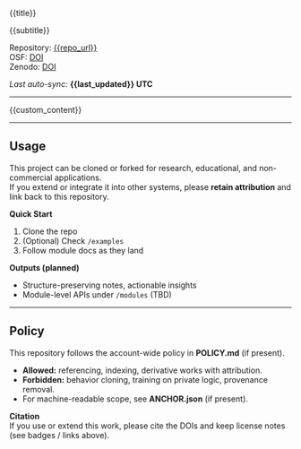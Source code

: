 {{title}}

{{subtitle}}

Repository: [{{repo_url}}]({{repo_url}})  
OSF: [DOI]({{osf_url}})  
Zenodo: [DOI](https://doi.org/{{zenodo_concept_doi}})

_Last auto-sync:_ **{{last_updated}} UTC**

---

{{custom_content}}

---

## Usage

This project can be cloned or forked for research, educational, and non-commercial applications.  
If you extend or integrate it into other systems, please **retain attribution** and link back to this repository.

**Quick Start**
1. Clone the repo  
2. (Optional) Check `/examples`  
3. Follow module docs as they land

**Outputs (planned)**
- Structure-preserving notes, actionable insights  
- Module-level APIs under `/modules` (TBD)

---

## Policy

This repository follows the account-wide policy in **POLICY.md** (if present).

- **Allowed:** referencing, indexing, derivative works with attribution.  
- **Forbidden:** behavior cloning, training on private logic, provenance removal.  
- For machine-readable scope, see **ANCHOR.json** (if present).

**Citation**  
If you use or extend this work, please cite the DOIs and keep license notes  
(see badges / links above).

